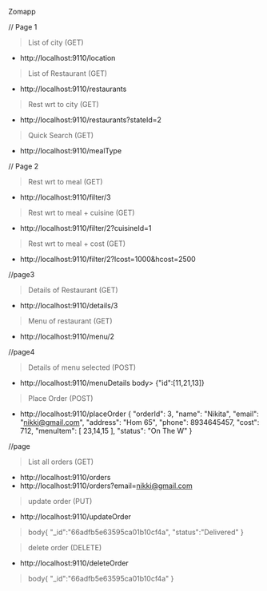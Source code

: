 Zomapp

// Page 1
> List of city (GET)
*  http://localhost:9110/location

> List of Restaurant (GET)
* http://localhost:9110/restaurants

> Rest wrt to city (GET)
* http://localhost:9110/restaurants?stateId=2

> Quick Search (GET)
* http://localhost:9110/mealType


// Page 2
> Rest wrt to meal (GET)
* http://localhost:9110/filter/3


> Rest wrt to meal + cuisine (GET)
* http://localhost:9110/filter/2?cuisineId=1


> Rest wrt to meal + cost (GET)
* http://localhost:9110/filter/2?lcost=1000&hcost=2500


//page3
> Details of Restaurant (GET)
* http://localhost:9110/details/3


> Menu of restaurant (GET)
* http://localhost:9110/menu/2

//page4
> Details of menu selected (POST)
* http://localhost:9110/menuDetails
body> {"id":[11,21,13]}

> Place Order (POST)
* http://localhost:9110/placeOrder
 {
        "orderId": 3,
        "name": "Nikita",
        "email": "nikki@gmail.com",
        "address": "Hom 65",
        "phone": 8934645457,
        "cost": 712,
        "menuItem": [
            23,14,15
        ],
        "status": "On The W"
    }



//page
> List all orders (GET)
* http://localhost:9110/orders
* http://localhost:9110/orders?email=nikki@gmail.com


> update order (PUT)
* http://localhost:9110/updateOrder
> body{
        "_id":"66adfb5e63595ca01b10cf4a",
        "status":"Delivered"
    }


> delete order (DELETE)
* http://localhost:9110/deleteOrder
>  body{
        "_id":"66adfb5e63595ca01b10cf4a"
    }
